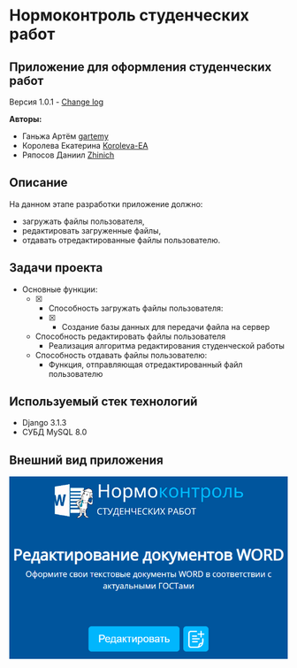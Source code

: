 # Нормоконтроль студенческих работ

## Приложение для оформления студенческих работ

Версия 1.0.1 - [Change log](CHANGELOG.md)

**Авторы:**
* Ганьжа Артём [gartemy](https://github.com/gartemy)
* Королева Екатерина [Koroleva-EA](https://github.com/Koroleva-EA)
* Ряпосов Даниил [Zhinich](https://github.com/Zhinich)

## Описание
На данном этапе разработки приложение должно:
* загружать файлы пользователя,
* редактировать загруженные файлы,
* отдавать отредактированные файлы пользователю.

## Задачи проекта
- Основные функции:
  - [x] - Способность загружать файлы пользователя:
    - [x] - Создание базы данных для передачи файла на сервер
  - Способность редактировать файлы пользователя
    - Реализация алгоритма редактирования студенческой работы
  - Способность отдавать файлы пользователю:
    - Функция, отправляющая отредактированный файл пользователю
    
## Используемый стек технологий
* Django 3.1.3
* СУБД MySQL 8.0

## Внешний вид приложения
<img src="https://github.com/gartemy/ControlSystem/blob/master/pages/static/images/readme-interface.png" >
